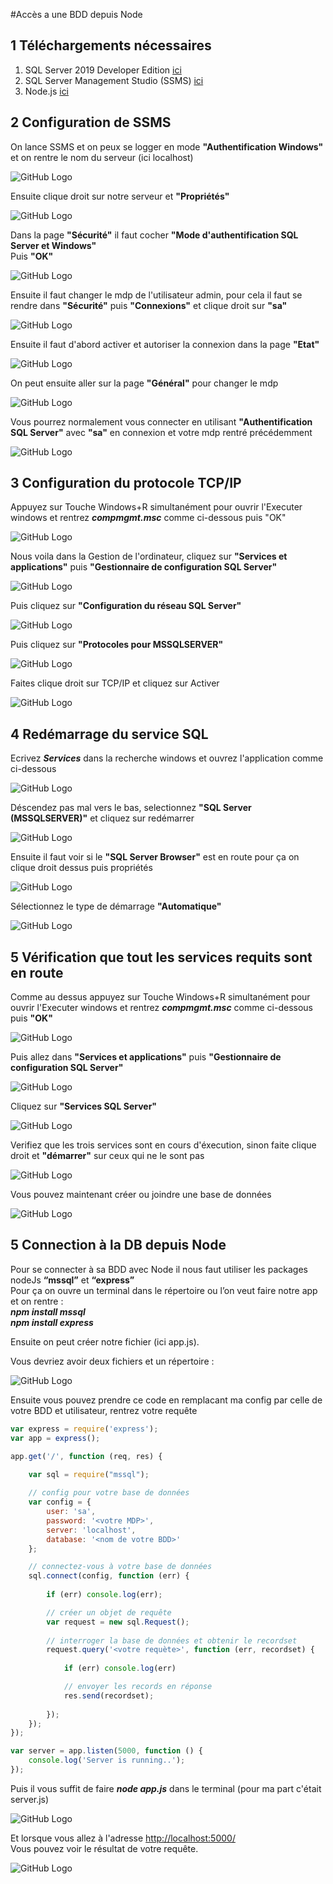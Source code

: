 #Accès a une BDD depuis Node

## 1 Téléchargements nécessaires
1. SQL Server 2019 Developer Edition [ici](https://www.microsoft.com/fr-fr/sql-server/sql-server-downloads)
1. SQL Server Management Studio (SSMS) [ici](https://docs.microsoft.com/en-us/sql/ssms/download-sql-server-management-studio-ssms?view=sql-server-2017)
2. Node.js [ici](https://nodejs.org/en/download/)
## 2 Configuration de SSMS
On lance SSMS et on peux se logger en mode **"Authentification Windows"** et on rentre le nom du serveur (ici localhost)  

![GitHub Logo](https://i.ibb.co/mXZb774/1.png)

Ensuite clique droit sur notre serveur et **"Propriétés"**  

![GitHub Logo](https://i.ibb.co/dB57nTn/2.png)

Dans la page **"Sécurité"** il faut cocher **"Mode d'authentification SQL Server et Windows"**  
Puis **"OK"**

![GitHub Logo](https://i.ibb.co/TkHMBtC/3.png)

Ensuite il faut changer le mdp de l'utilisateur admin, pour cela il faut se rendre dans **"Sécurité"** puis **"Connexions"** et clique droit sur **"sa"**   

![GitHub Logo](https://i.ibb.co/KVFKZCS/5.png)

Ensuite il faut d'abord activer et autoriser la connexion dans la page **"Etat"**  

![GitHub Logo](https://i.ibb.co/ZXfgCRG/7.png)

On peut ensuite aller sur la page **"Général"** pour changer le mdp  

![GitHub Logo](https://i.ibb.co/8dH9k6t/6.png)

Vous pourrez normalement vous connecter en utilisant **"Authentification SQL Server"** avec **"sa"** en connexion et votre mdp rentré précédemment  

![GitHub Logo](https://i.ibb.co/mDgvDWJ/8.png)
## 3 Configuration du protocole TCP/IP
Appuyez sur Touche Windows+R simultanément pour ouvrir l'Executer windows et rentrez _**compmgmt.msc**_ comme ci-dessous puis "OK"  

![GitHub Logo](https://i.ibb.co/KrBhGYS/9.png)

Nous voila dans la Gestion de l'ordinateur, cliquez sur **"Services et applications"** puis **"Gestionnaire de configuration SQL Server"**  

![GitHub Logo](https://i.ibb.co/C8dnVVH/10.png)

Puis cliquez sur **"Configuration du réseau SQL Server"**  

![GitHub Logo](https://i.ibb.co/nPqs017/11.png)

Puis cliquez sur **"Protocoles pour MSSQLSERVER"**  

![GitHub Logo](https://i.ibb.co/rpjNmkJ/12.png)

Faites clique droit sur TCP/IP et cliquez sur Activer  

![GitHub Logo](https://i.ibb.co/0MRRsbT/13.png)

## 4 Redémarrage du service SQL  
Ecrivez _**Services**_ dans la recherche windows et ouvrez l'application comme ci-dessous  

![GitHub Logo](https://i.ibb.co/qCHqG0x/14.png)

Déscendez pas mal vers le bas, selectionnez **"SQL Server (MSSQLSERVER)"** et cliquez sur redémarrer  

![GitHub Logo](https://i.ibb.co/wc9fKMq/15.png)

Ensuite il faut voir si le **"SQL Server Browser"** est en route pour ça on clique droit dessus puis propriétés  

![GitHub Logo](https://i.ibb.co/3mmJTGC/16.png)

Sélectionnez le type de démarrage **"Automatique"**  

![GitHub Logo](https://i.ibb.co/dcSmC2R/17.png)
## 5 Vérification que tout les services requits sont en route  
Comme au dessus appuyez sur Touche Windows+R simultanément pour ouvrir l'Executer windows et rentrez _**compmgmt.msc**_ comme ci-dessous puis **"OK"**  

![GitHub Logo](https://i.ibb.co/KrBhGYS/9.png)

Puis allez dans **"Services et applications"** puis **"Gestionnaire de configuration SQL Server"**  

![GitHub Logo](https://i.ibb.co/C8dnVVH/10.png)

Cliquez sur **"Services SQL Server"**  

![GitHub Logo](https://i.ibb.co/PghkHYM/18.png)

Verifiez que les trois services sont en cours d'éxecution, sinon faite clique droit et **"démarrer"** sur ceux qui ne le sont pas  

![GitHub Logo](https://i.ibb.co/9wBDY5k/19.png)

Vous pouvez maintenant créer ou joindre une base de données  

![GitHub Logo](https://i.ibb.co/qyZShtT/4.png)
## 5 Connection à la DB depuis Node
Pour se connecter à sa BDD avec Node il nous faut utiliser les packages nodeJs **“mssql”** et **“express”**  
Pour ça on ouvre un terminal dans le répertoire ou l’on veut faire notre app et on rentre :   
_**npm install mssql**_  
_**npm install express**_  

Ensuite on peut créer notre fichier (ici app.js).  

Vous devriez avoir deux fichiers et un répertoire :  

![GitHub Logo](https://i.ibb.co/611MC7b/20.png)

Ensuite vous pouvez prendre ce code en remplacant ma config par celle de votre BDD et utilisateur, rentrez votre requête  
```javascript
var express = require('express');
var app = express();

app.get('/', function (req, res) {
   
    var sql = require("mssql");

    // config pour votre base de données
    var config = {
        user: 'sa',
        password: '<votre MDP>',
        server: 'localhost', 
        database: '<nom de votre BDD>' 
    };

    // connectez-vous à votre base de données
    sql.connect(config, function (err) {
    
        if (err) console.log(err);

        // créer un objet de requête
        var request = new sql.Request();
           
        // interroger la base de données et obtenir le recordset
        request.query('<votre requète>', function (err, recordset) {
            
            if (err) console.log(err)

            // envoyer les records en réponse
            res.send(recordset);
            
        });
    });
});

var server = app.listen(5000, function () {
    console.log('Server is running..');
});
```
Puis il vous suffit de faire _**node app.js**_ dans le terminal (pour ma part c'était server.js) 

![GitHub Logo](https://i.ibb.co/HD0Qmbj/21.png)

Et lorsque vous allez à l'adresse [http://localhost:5000/](http://localhost:5000/)  
Vous pouvez voir le résultat de votre requête.  

![GitHub Logo](https://i.ibb.co/W6kscq0/22.png)
